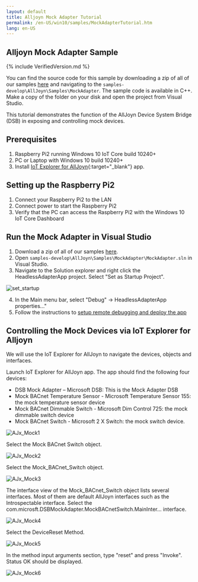 ```yaml
---
layout: default
title: Alljoyn Mock Adapter Tutorial
permalink: /en-US/win10/samples/MockAdapterTutorial.htm
lang: en-US
---
```


## Alljoyn Mock Adapter Sample

{% include VerifiedVersion.md %}

You can find the source code for this sample by downloading a zip of all of our samples [here](https://github.com/ms-iot/samples/archive/develop.zip) and navigating to the `samples-develop\AllJoyn\Samples\MockAdapter`.  The sample code is available in C++. Make a copy of the folder on your disk and open the project from Visual Studio.

This tutorial demonstrates the function of the AllJoyn Device System Bridge (DSB) in exposing and controlling mock devices.

## Prerequisites

1. Raspberry Pi2 running Windows 10 IoT Core build 10240+
2. PC or Laptop with Windows 10 build 10240+
3. Install [IoT Explorer for AllJoyn]({{site.baseurl}}/en-US/win10/AllJoyn.htm#AllJoynExplorer){:target="_blank"} app.

## Setting up the Raspberry Pi2

1. Connect your Raspberry Pi2 to the LAN
2. Connect power to start the Raspberry Pi2
3. Verify that the PC can access the Raspberry Pi2 with the Windows 10 IoT Core Dashboard

## Run the Mock Adapter in Visual Studio

1. Download a zip of all of our samples [here](https://github.com/ms-iot/samples/archive/develop.zip).
2. Open `samples-develop\AllJoyn\Samples\MockAdapter\MockAdapter.sln` in Visual Studio.
3. Navigate to the Solution explorer and right click the HeadlessAdapterApp project. Select "Set as Startup Project".

![set_startup]({{site.baseurl}}/Resources/images/MockAdapter/mockadapter_vs.png)

4. 	In the Main menu bar, select "Debug" -> HeadlessAdapterApp properties…"
5.	Follow the instructions to [setup remote debugging and deploy the app]({{site.baseurl}}/{{page.lang}}/win10/AppDeployment.htm#cpp)

## Controlling the Mock Devices via IoT Explorer for Alljoyn

We will use the IoT Explorer for AllJoyn to navigate the devices, objects and interfaces.

Launch IoT Explorer for AllJoyn app. The app should find the following four devices:

* DSB Mock Adapter – Microsoft DSB: This is the Mock Adapter DSB
* Mock BACnet Temperature Sensor - Microsoft Temperature Sensor 155: the mock temperature sensor device
* Mock BACnet Dimmable Switch - Microsoft Dim Control 725: the mock dimmable switch device
* Mock BACnet Switch - Microsoft 2 X Switch: the mock switch device.

![AJx_Mock1]({{site.baseurl}}/Resources/images/MockAdapter/mock_ajx1.png)

Select the Mock BACnet Switch object.

![AJx_Mock2]({{site.baseurl}}/Resources/images/MockAdapter/mock_ajx2.png)

Select the Mock_BACnet_Switch object.

![AJx_Mock3]({{site.baseurl}}/Resources/images/MockAdapter/mock_ajx3.png)

  The interface view of the Mock_BACnet_Switch object lists several interfaces. Most of them are default AllJoyn interfaces such as the Introspectable interface. Select the com.microsft.DSBMockAdapter.MockBACnetSwitch.MainInter... interface.

![AJx_Mock4]({{site.baseurl}}/Resources/images/MockAdapter/mock_ajx4.png)

Select the DeviceReset Method.

![AJx_Mock5]({{site.baseurl}}/Resources/images/MockAdapter/mock_ajx5.png)

 In the method input arguments section, type "reset" and press "Invoke". Status OK should be displayed.

![AJx_Mock6]({{site.baseurl}}/Resources/images/MockAdapter/mock_ajx6.png)

